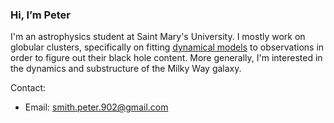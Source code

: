### Hi, I’m Peter

I'm an astrophysics student at Saint Mary's University. I mostly work on globular clusters, specifically on fitting [dynamical models](https://github.com/mgieles/limepy) to observations in order to figure out their black hole content. More generally, I'm interested in the dynamics and substructure of the Milky Way galaxy.

Contact:

- Email: [smith.peter.902@gmail.com](mailto:smith.peter.902@gmail.com)
